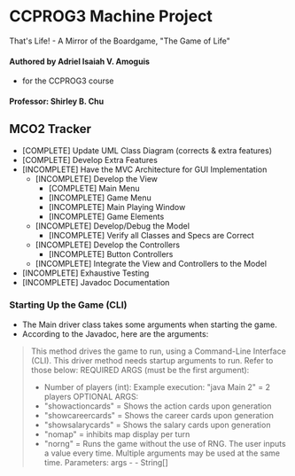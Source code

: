 # CCPROG3 Machine Project
That's Life! - A Mirror of the Boardgame, "The Game of Life"

#### Authored by Adriel Isaiah V. Amoguis
- for the CCPROG3 course
#### Professor: Shirley B. Chu

## MCO2 Tracker
- [COMPLETE] Update UML Class Diagram (corrects & extra features)
- [COMPLETE] Develop Extra Features
- [INCOMPLETE] Have the MVC Architecture for GUI Implementation
    - [INCOMPLETE] Develop the View
        - [COMPLETE] Main Menu
        - [INCOMPLETE] Game Menu
        - [INCOMPLETE] Main Playing Window
        - [INCOMPLETE] Game Elements
    - [INCOMPLETE] Develop/Debug the Model
        - [INCOMPLETE] Verify all Classes and Specs are Correct
    - [INCOMPLETE] Develop the Controllers
        - [INCOMPLETE] Button Controllers
    - [INCOMPLETE] Integrate the View and Controllers to the Model
- [INCOMPLETE] Exhaustive Testing
- [INCOMPLETE] Javadoc Documentation

### Starting Up the Game (CLI)
- The Main driver class takes some arguments when starting the game.
- According to the Javadoc, here are the arguments:

>   This method drives the game to run, using a Command-Line Interface (CLI).
>   This driver method needs startup arguments to run. Refer to those below:
>   REQUIRED ARGS (must be the first argument):
>   - Number of players (int): Example execution: "java Main 2" = 2 players
>   OPTIONAL ARGS:
>    - "showactioncards" = Shows the action cards upon generation
>    - "showcareercards" = Shows the career cards upon generation
>    - "showsalarycards" = Shows the salary cards upon generation
>    - "nomap" = inhibits map display per turn
>    - "norng" = Runs the game without the use of RNG. The user inputs a value every time.
>    Multiple arguments may be used at the same time.
>    Parameters:
>    args - - String[]
